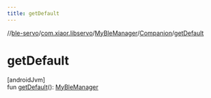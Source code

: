 ```yaml
---
title: getDefault
---
```

//[ble-servo](../../../../index.html)/[com.xiaor.libservo](../../index.html)/[MyBleManager](../index.html)/[Companion](index.html)/[getDefault](get-default.html)



# getDefault



[androidJvm]\
fun [getDefault](get-default.html)(): [MyBleManager](../index.html)




